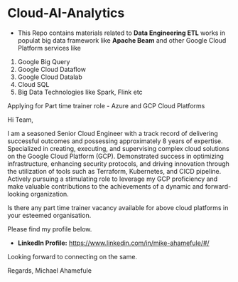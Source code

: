 # Cloud-AI-Analytics

* This Repo contains materials related to **Data Engineering ETL** works in populat big data framework like **Apache Beam** and other Google Cloud Platform services like

1. Google Big Query
2. Google Cloud Dataflow
3. Google Cloud Datalab
4. Cloud SQL 
5. Big Data Technologies like Spark, Flink etc

Applying for Part time trainer role - Azure and GCP Cloud Platforms

Hi Team,

I am a seasoned Senior Cloud Engineer with a track record of delivering successful outcomes and possessing approximately 8 years of expertise. Specialized in creating, executing, and supervising complex cloud solutions on the Google Cloud Platform (GCP). Demonstrated success in optimizing infrastructure, enhancing security protocols, and driving innovation through the utilization of tools such as Terraform, Kubernetes, and CICD pipeline. Actively pursuing a stimulating role to leverage my GCP proficiency and make valuable contributions to the achievements of a dynamic and forward-looking organization.

Is there any part time trainer vacancy available for above cloud platforms in your esteemed organisation. 

Please find my profile below.

* **__LinkedIn Profile:__** https://www.linkedin.com/in/mike-ahamefule/#/

Looking forward to connecting on the same.

Regards,
Michael Ahamefule 




